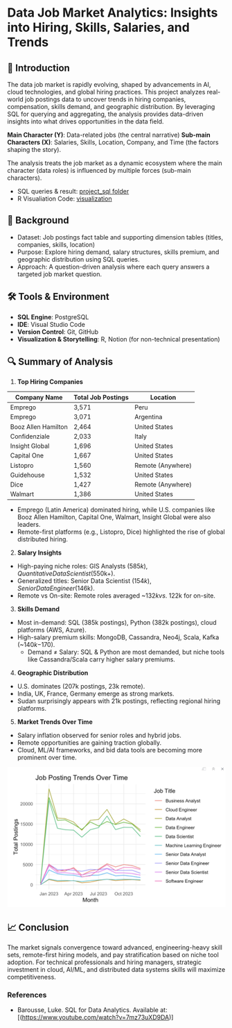 # Data Job Market Analytics: Insights into Hiring, Skills, Salaries, and Trends
## 📌 Introduction
The data job market is rapidly evolving, shaped by advancements in AI, cloud technologies, and global hiring practices. This project analyzes real-world job postings data to uncover trends in hiring companies, compensation, skills demand, and geographic distribution. By leveraging SQL for querying and aggregating, the analysis provides data-driven insights into what drives opportunities in the data field.

**Main Character (Y)**: Data-related jobs (the central narrative)
**Sub-main Characters (X)**: Salaries, Skills, Location, Company, and Time (the factors shaping the story).

The analysis treats the job market as a dynamic ecosystem where the main character (data roles) is influenced by multiple forces (sub-main characters).
 
- SQL queries & result: [project_sql folder](/project_sql/)
- R Visualiation Code: [visualization](/project_sql/query5_visualization.r)

## 📂 Background
* Dataset: Job postings fact table and supporting dimension tables (titles, companies, skills, location)
* Purpose: Explore hiring demand, salary structures, skills premium, and geographic distribution using SQL queries.
* Approach: A question-driven analysis where each query answers a targeted job market question.

## 🛠 Tools & Environment
* **SQL Engine**: PostgreSQL
* **IDE**: Visual Studio Code
* **Version Control**: Git, GitHub
* **Visualization & Storytelling**: R, Notion (for non-technical presentation)

## 🔍 Summary of Analysis
1. **Top Hiring Companies**

|     Company Name    | Total Job Postings |     Location      |
|---------------------|--------------------|-------------------|
| Emprego             | 3,571              | Peru              |
| Emprego             | 3,071              | Argentina         |
| Booz Allen Hamilton | 2,464              | United States     |
| Confidenziale       | 2,033              | Italy             |
| Insight Global      | 1,696              | United States     |
| Capital One         | 1,667              | United States     |
| Listopro            | 1,560              | Remote (Anywhere) |
| Guidehouse          | 1,532              | United States     |
| Dice                | 1,427              | Remote (Anywhere) |
| Walmart             | 1,386              | United States     |

* Emprego (Latin America) dominated hiring, while U.S. companies like Booz Allen Hamilton, Capital One, Walmart, Insight Global were also leaders.
* Remote-first platforms (e.g., Listopro, Dice) highlighted the rise of global distributed hiring.

2. **Salary Insights**
* High-paying niche roles: GIS Analysts ($585k), Quantitative Data Scientist ($550k+).
* Generalized titles: Senior Data Scientist ($154k), Senior Data Engineer ($146k).
* Remote vs On-site: Remote roles averaged ~$132k vs. ~$122k for on-site.

3. **Skills Demand**
* Most in-demand: SQL (385k postings), Python (382k postings), cloud platforms (AWS, Azure).
* High-salary premium skills: MongoDB, Cassandra, Neo4j, Scala, Kafka (~$140k-$170).
  * Demand ≠ Salary: SQL & Python are most demanded, but niche tools like 
    Cassandra/Scala  carry higher salary premiums.

4. **Geographic Distribution**
* U.S. dominates (207k postings, 23k remote).
* India, UK, France, Germany emerge as strong markets.
* Sudan surprisingly appears with 21k postings, reflecting regional hiring platforms.

5. **Market Trends Over Time**
* Salary inflation observed for senior roles and hybrid jobs.
* Remote opportunities are gaining traction globally.
* Cloud, ML/AI frameworks, and bid data tools are becoming more prominent over time.

![Job Posting Trends](assets/5_1_job_posting_trends.png)

## 📈 Conclusion
The market signals convergence toward advanced, engineering-heavy skill sets, remote-first hiring models, and pay stratification based on niche tool adoption. For technical professionals and hiring managers, strategic investment in cloud, AI/ML, and distributed data systems skills will maximize competitiveness.

### References
* Barousse, Luke. SQL for Data Analytics. Available at: [(https://www.youtube.com/watch?v=7mz73uXD9DA)]